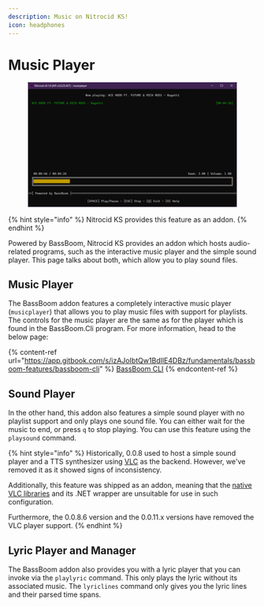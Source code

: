 ```yaml
---
description: Music on Nitrocid KS!
icon: headphones
---
```


# Music Player

<figure><img src="../../../../.gitbook/assets/032-music.png" alt=""><figcaption></figcaption></figure>

{% hint style="info" %}
Nitrocid KS provides this feature as an addon.
{% endhint %}

Powered by BassBoom, Nitrocid KS provides an addon which hosts audio-related programs, such as the interactive music player and the simple sound player. This page talks about both, which allow you to play sound files.

## Music Player

The BassBoom addon features a completely interactive music player (`musicplayer`) that allows you to play music files with support for playlists. The controls for the music player are the same as for the player which is found in the BassBoom.Cli program. For more information, head to the below page:

{% content-ref url="https://app.gitbook.com/s/izAJoIbtQw1BdIlE4DBz/fundamentals/bassboom-features/bassboom-cli" %}
[BassBoom CLI](https://app.gitbook.com/s/izAJoIbtQw1BdIlE4DBz/fundamentals/bassboom-features/bassboom-cli)
{% endcontent-ref %}

## Sound Player

In the other hand, this addon also features a simple sound player with no playlist support and only plays one sound file. You can either wait for the music to end, or press `q` to stop playing. You can use this feature using the `playsound` command.

{% hint style="info" %}
Historically, 0.0.8 used to host a simple sound player and a TTS synthesizer using [VLC](https://www.nuget.org/packages/LibVLCSharp) as the backend. However, we've removed it as it showed signs of inconsistency.

Additionally, this feature was shipped as an addon, meaning that the [native VLC libraries](https://www.nuget.org/packages/VideoLAN.LibVLC.Windows) and its .NET wrapper are unsuitable for use in such configuration.

Furthermore, the 0.0.8.6 version and the 0.0.11.x versions have removed the VLC player support.
{% endhint %}

## Lyric Player and Manager

The BassBoom addon also provides you with a lyric player that you can invoke via the `playlyric` command. This only plays the lyric without its associated music. The `lyriclines` command only gives you the lyric lines and their parsed time spans.
